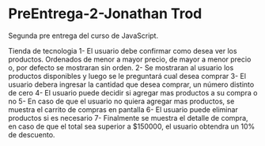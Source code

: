 # PreEntrega-2-Jonathan Trod

Segunda pre entrega del curso de JavaScript.

Tienda de tecnologia
1- El usuario debe confirmar como desea ver los productos. Ordenados de menor a mayor precio, de mayor a menor precio o, por defecto se mostraran sin orden.
2- Se mostraran al usuario los productos disponibles y luego se le preguntará cual desea comprar
3- El usuario debera ingresar la cantidad que desea comprar, un número distinto de cero
4- El usuario puede decidir si agregar mas productos a su compra o no
5- En caso de que el usuario no quiera agregar mas productos, se muestra el carrito de compras en pantalla
6- El usuario puede eliminar productos si es necesario
7- Finalmente se muestra el detalle de compra, en caso de que el total sea superior a $150000, el usuario obtendra un 10% de descuento.
